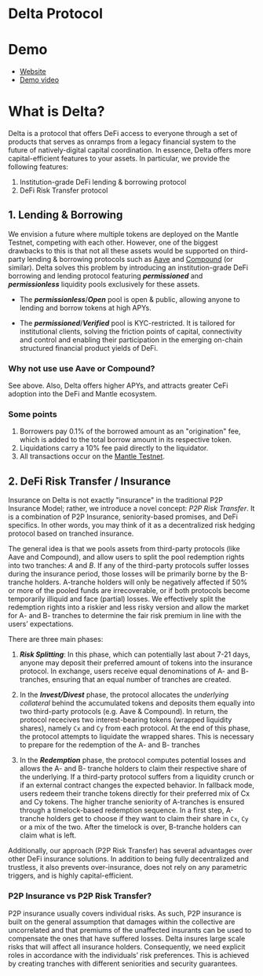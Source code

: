 # Delta Protocol

# Demo

* [Website](https://delta-mantle.vercel.app)
* [Demo video](https://youtu.be/0mOL3g_dAUA)


# What is Delta?

Delta is a protocol that offers DeFi access to everyone through a set of products that serves as onramps from a legacy financial system to the future of natively-digital capital coordination. In essence, Delta offers more capital-efficient features to your assets. In particular, we provide the following features: 

1. Institution-grade DeFi lending & borrowing protocol
2. DeFi Risk Transfer protocol


## 1. Lending & Borrowing

We envision a future where multiple tokens are deployed on the Mantle Testnet, competing with each other. However, one of the biggest drawbacks to this is that not all these assets would be supported on third-party lending & borrowing protocols such as [Aave](https://aave.com/) and [Compound](https://compound.finance/) (or similar). Delta solves this problem by introducing an institution-grade DeFi borrowing and lending protocol featuring ***permissioned*** and ***permissionless*** liquidity pools exclusively for these assets.

* The ***permissionless***/***Open*** pool is open & public, allowing anyone to lending and borrow tokens at high APYs.

* The ***permissioned***/***Verified*** pool is KYC-restricted. It is tailored for institutional clients, solving the friction points of capital, connectivity and control and enabling their participation in the emerging on-chain structured financial product yields of DeFi.


### Why not use use Aave or Compound? 

See above. Also, Delta offers higher APYs, and attracts greater CeFi adoption into the DeFi and Mantle ecosystem.


### Some points

1. Borrowers pay 0.1% of the borrowed amount as an "origination" fee, which is added to the total borrow amount in its respective token.
2. Liquidations carry a 10% fee paid directly to the liquidator.
3. All transactions occur on the [Mantle Testnet](https://explorer.testnet.mantle.xyz/).


## 2. DeFi Risk Transfer / Insurance


Insurance on Delta is not exactly "insurance" in the traditional P2P Insurance Model; rather, we introduce a novel concept: *P2P Risk Transfer*. It is a combination of P2P Insurance, seniority-based promises, and DeFi specifics. In other words, you may think of it as a decentralized risk hedging protocol based on tranched insurance. 

The general idea is that we pools assets from third-party protocols (like Aave and Compound), and allow users to split the pool redemption rights into two tranches: *A* and *B*. If any of the third-party protocols suffer losses during the insurance period, those losses will be primarily borne by the B-tranche holders. A-tranche holders will only be negatively affected if 50% or more of the pooled funds are irrecoverable, or if both protocols become temporarily illiquid and face (partial) losses. We effectively split the redemption rights into a riskier and less risky version and allow the market for A- and B- tranches to determine the fair risk premium in line with the users’ expectations.


There are three main phases:

1. ***Risk Splitting***: In this phase, which can potentially last about 7-21 days, anyone may deposit their preferred amount of tokens into the insurance protocol. In exchange, users receive equal denominations of A- and B- tranches, ensuring that an equal number of tranches are created. 

2. In the ***Invest/Divest*** phase, the protocol allocates the *underlying collateral* behind the accumulated tokens and deposits them equally into two third-party protocols (e.g. Aave & Compound). In return, the protocol rececives two interest-bearing tokens (wrapped liquidity shares), namely `Cx` and `Cy` from each protocol. At the end of this phase, the protocol attempts to liquidate the wrapped shares. This is necessary to prepare for the redemption of the A- and B- tranches

3. In the ***Redemption*** phase, the protocol computes potential losses and allows the A- and B- tranche holders to claim their respective share of the underlying. If a third-party protocol suffers from a liquidity crunch or if an external contract changes the expected behavior. In fallback mode, users redeem their tranche tokens directly for their preferred mix of Cx and Cy tokens. The higher tranche seniority of A-tranches is ensured through a timelock-based redemption sequence. In a first step, A-tranche holders get to choose if they want to claim their share in `Cx`, `Cy` or a mix of the two. After the timelock is over, B-tranche holders can claim what is left.


Additionally, our approach (P2P Risk Transfer) has several advantages over other DeFi insurance solutions. In addition to being fully decentralized and trustless, it also prevents over-insurance, does not rely on any parametric triggers, and is highly capital-efficient.


### P2P Insurance vs P2P Risk Transfer?

P2P insurance usually covers individual risks. As such, P2P insurance is built on the general assumption that damages within the collective are uncorrelated and that premiums of the unaffected insurants can be used to compensate the ones that have suffered losses. Delta insures large scale risks that will affect all insurance holders. Consequently, we need explicit roles in accordance with the individuals’ risk preferences. This is achieved by creating tranches with different seniorities and security guarantees. 

